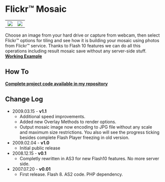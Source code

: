 # Flickr™ Mosaic #
<table>
<tr><td>
<a href='http://www.flickr.com/photos/_inspirit/3048111248/'><img src='http://farm4.static.flickr.com/3052/3048111248_d0edf21916_m.jpg' /></a>
</td><td>
<a href='http://www.flickr.com/photos/_inspirit/3048110392/'><img src='http://farm4.static.flickr.com/3065/3048110392_841f1e6892.jpg' /></a>
</td></tr>
</table>

Choose an image from your hard drive or capture from webcam, then select Flickr™ options for tiling and see how it is building your mosaic using photos from Flickr™ service.
Thanks to Flash 10 features we can do all this operations including result mosaic save without any server-side stuff.
**[Working Example](http://www.inspirit.ru/exchange/mosaic)**

## How To ##

**[Complete project code available in my repository](http://code.google.com/p/in-spirit/source/browse/#svn/trunk/projects/FlickrMosaic)**

## Change Log ##
  * 2009.03.15 - **v1.1**
    * Additional speed improvements.
    * Added new Overlay Methods to render options.
    * Output mosaic image now encoding to JPG file without any scale and maximum size restrictions. You also will see the progress ticking besides complete Flash Player freezing in old version.
  * 2009.02.04 - **v1.0**
    * Initial public release
  * 2008.12.15 - **v0.1**
    * Completly rewritten in AS3 for new Flash10 features. No more server side.
  * 2007.07.20 - **v0.01**
    * First release. Flash 8. AS2 code. PHP dependency.